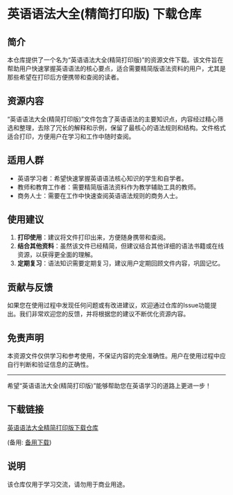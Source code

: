 # 英语语法大全(精简打印版) 下载仓库

## 简介

本仓库提供了一个名为“英语语法大全(精简打印版)”的资源文件下载。该文件旨在帮助用户快速掌握英语语法的核心要点，适合需要精简版语法资料的用户，尤其是那些希望在打印后方便携带和查阅的读者。

## 资源内容

“英语语法大全(精简打印版)”文件包含了英语语法的主要知识点，内容经过精心筛选和整理，去除了冗长的解释和示例，保留了最核心的语法规则和结构。文件格式适合打印，方便用户在学习和工作中随时查阅。

## 适用人群

- 英语学习者：希望快速掌握英语语法核心知识的学生和自学者。
- 教师和教育工作者：需要精简版语法资料作为教学辅助工具的教师。
- 商务人士：需要在工作中快速查阅英语语法规则的商务人士。

## 使用建议

1. **打印使用**：建议将文件打印出来，方便随身携带和查阅。
2. **结合其他资料**：虽然该文件已经精简，但建议结合其他详细的语法书籍或在线资源，以获得更全面的理解。
3. **定期复习**：语法知识需要定期复习，建议用户定期回顾文件内容，巩固记忆。

## 贡献与反馈

如果您在使用过程中发现任何问题或有改进建议，欢迎通过仓库的Issue功能提出。我们非常欢迎您的反馈，并将根据您的建议不断优化资源内容。

## 免责声明

本资源文件仅供学习和参考使用，不保证内容的完全准确性。用户在使用过程中应自行判断和验证信息的正确性。

---

希望“英语语法大全(精简打印版)”能够帮助您在英语学习的道路上更进一步！

## 下载链接
[英语语法大全精简打印版下载仓库](https://pan.quark.cn/s/8d85460996c2) 

(备用: [备用下载](https://pan.baidu.com/s/1cvWptmvJtBqDKkDcmGzSag?pwd=1234))

## 说明

该仓库仅用于学习交流，请勿用于商业用途。
